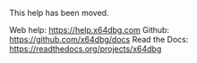 This help has been moved.

Web help: https://help.x64dbg.com
Github: https://github.com/x64dbg/docs
Read the Docs: https://readthedocs.org/projects/x64dbg